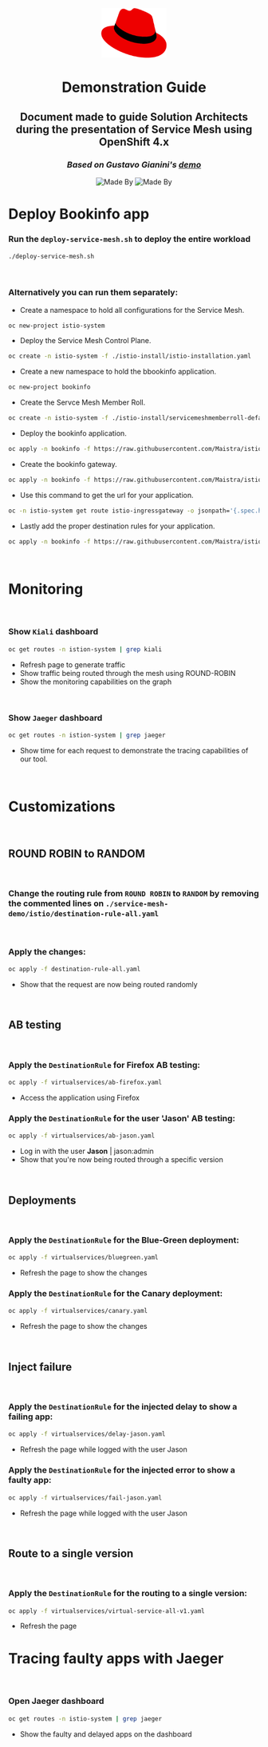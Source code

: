 <p align="center">
    <img alt="Red Hat Logo" height="100" src="../Logo-RedHat-Hat-Color-RGB.png">
</p>

<h1 align="center">
    Demonstration Guide
</h1>

<h2 align="center">
    Document made to guide Solution Architects during the presentation of Service Mesh using OpenShift 4.x
</h2>
<h3 align="center"><i> Based on <bold>Gustavo Gianini's</bold> <a href="https://github.com/ggianini/openshift-servicemesh-demo">demo</a></i></h3>
<p align="center">
    <!-- <img alt="CentOS Version" src="https://img.shields.io/badge/Linux-CentOS8-green"> -->
    <img alt="Made By" src="https://img.shields.io/badge/Made%20By-Hugo%20Pfeffer-blue?style=for-the-badge">
    <img alt="Made By" src="https://img.shields.io/badge/License-GPL%203.0-green?style=for-the-badge">
</p>

# Deploy Bookinfo app
### Run the `deploy-service-mesh.sh` to deploy the entire workload

```sh
./deploy-service-mesh.sh
```
</br>

### Alternatively you can run them separately:

- Create a namespace to hold all configurations for the Service Mesh.
```sh
oc new-project istio-system
```
- Deploy the Service Mesh Control Plane.
```sh
oc create -n istio-system -f ./istio-install/istio-installation.yaml
```

- Create a new namespace to hold the bbookinfo application.
```sh
oc new-project bookinfo
```

- Create the Servce Mesh Member Roll.
```sh
oc create -n istio-system -f ./istio-install/servicemeshmemberroll-default.yaml
```

- Deploy the bookinfo application.
```sh
oc apply -n bookinfo -f https://raw.githubusercontent.com/Maistra/istio/maistra-2.0/samples/bookinfo/platform/kube/bookinfo.yaml
```

- Create the bookinfo gateway.
```sh
oc apply -n bookinfo -f https://raw.githubusercontent.com/Maistra/istio/maistra-2.0/samples/bookinfo/networking/bookinfo-gateway.yaml
```

- Use this command to get the url for your application.
```sh
oc -n istio-system get route istio-ingressgateway -o jsonpath='{.spec.host}'
```

- Lastly add the proper destination rules for your application.
```sh
oc apply -n bookinfo -f https://raw.githubusercontent.com/Maistra/istio/maistra-2.0/samples/bookinfo/networking/destination-rule-all.yaml
```

<br>

# Monitoring

<br>

### Show `Kiali` dashboard
```sh 
oc get routes -n istion-system | grep kiali 
```

- Refresh page to generate traffic
- Show traffic being routed through the mesh using ROUND-ROBIN
- Show the monitoring capabilities on the graph

<br>

### Show `Jaeger` dashboard
```sh 
oc get routes -n istion-system | grep jaeger
```

- Show time for each request to demonstrate the tracing capabilities of our tool.

<br>

# Customizations

<br>

## **ROUND ROBIN to RANDOM**

<br>

### Change the routing rule from `ROUND ROBIN` to `RANDOM` by removing the commented lines on `./service-mesh-demo/istio/destination-rule-all.yaml`

<br>

### Apply the changes:
```sh 
oc apply -f destination-rule-all.yaml 
```
- Show that the request are now being routed randomly

<br>

## **AB testing**

<br>


### Apply the `DestinationRule` for Firefox AB testing:
```sh 
oc apply -f virtualservices/ab-firefox.yaml 
```
- Access the application using Firefox

### Apply the `DestinationRule` for the user 'Jason' AB testing:
```sh 
oc apply -f virtualservices/ab-jason.yaml 
```
- Log in with the user **Jason** | jason:admin
- Show that you're now being routed through a specific version

<br>



## **Deployments** 

<br>

### Apply the `DestinationRule` for the Blue-Green deployment:
```sh 
oc apply -f virtualservices/bluegreen.yaml 
```
- Refresh the page to show the changes

### Apply the `DestinationRule` for the Canary deployment:
```sh 
oc apply -f virtualservices/canary.yaml 
```
- Refresh the page to show the changes

<br>

## **Inject failure**

<br>

### Apply the `DestinationRule` for the injected delay to show a failing app:
```sh 
oc apply -f virtualservices/delay-jason.yaml 
```
- Refresh the page while logged with the user Jason


### Apply the `DestinationRule` for the injected error to show a faulty app:
```sh 
oc apply -f virtualservices/fail-jason.yaml 
```
- Refresh the page while logged with the user Jason

<br>


## **Route to a single version**

<br>

### Apply the `DestinationRule` for the routing to a single version:
```sh 
oc apply -f virtualservices/virtual-service-all-v1.yaml 
```
- Refresh the page

# Tracing faulty apps with **Jaeger**

<br>

### Open **Jaeger** dashboard
```sh 
oc get routes -n istio-system | grep jaeger
```
- Show the faulty and delayed apps on the dashboard





